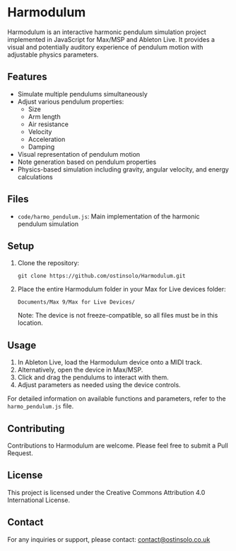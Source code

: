 # Harmodulum

Harmodulum is an interactive harmonic pendulum simulation project implemented in JavaScript for Max/MSP and Ableton Live. It provides a visual and potentially auditory experience of pendulum motion with adjustable physics parameters.

## Features

- Simulate multiple pendulums simultaneously
- Adjust various pendulum properties:
  - Size
  - Arm length
  - Air resistance
  - Velocity
  - Acceleration
  - Damping
- Visual representation of pendulum motion
- Note generation based on pendulum properties
- Physics-based simulation including gravity, angular velocity, and energy calculations

## Files

- `code/harmo_pendulum.js`: Main implementation of the harmonic pendulum simulation

## Setup

1. Clone the repository:
   ```
   git clone https://github.com/ostinsolo/Harmodulum.git
   ```
2. Place the entire Harmodulum folder in your Max for Live devices folder:
   ```
   Documents/Max 9/Max for Live Devices/
   ```
   Note: The device is not freeze-compatible, so all files must be in this location.

## Usage

1. In Ableton Live, load the Harmodulum device onto a MIDI track.
2. Alternatively, open the device in Max/MSP.
3. Click and drag the pendulums to interact with them.
4. Adjust parameters as needed using the device controls.

For detailed information on available functions and parameters, refer to the `harmo_pendulum.js` file.

## Contributing

Contributions to Harmodulum are welcome. Please feel free to submit a Pull Request.

## License

This project is licensed under the Creative Commons Attribution 4.0 International License.

## Contact

For any inquiries or support, please contact:
contact@ostinsolo.co.uk